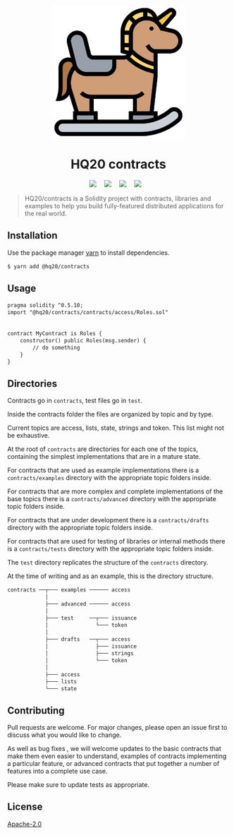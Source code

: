 <div align="center">
    <img width="300" alt="Icons made by Eucalyp from www.flaticon.com" src="rocking.svg">
    <h1>HQ20 contracts</h1>
    <div>
        <a
            href="https://app.netlify.com/sites/hq20-contracts/deploys"><img
                src="https://api.netlify.com/api/v1/badges/13cb75c8-7d47-4cb9-808d-1657b46091c4/deploy-status" /></a>&emsp;
        <a
            href="https://travis-ci.com/HQ20/contracts"><img
                src="https://travis-ci.com/HQ20/contracts.svg?branch=dev" /></a>&emsp;
        <a
            href="https://coveralls.io/github/HQ20/contracts?branch=dev"><img
                src="https://coveralls.io/repos/github/HQ20/contracts/badge.svg?branch=dev" /></a>&emsp;
        <a
            href="https://dependabot.com"><img
                src="https://api.dependabot.com/badges/status?host=github&repo=HQ20/contracts" /></a>&emsp;
    </div>
</div>

> HQ20/contracts is a Solidity project with contracts, libraries and examples to help you build fully-featured distributed applications for the real world.

## Installation

Use the package manager [yarn](https://yarnpkg.com) to install dependencies.

```bash
$ yarn add @hq20/contracts
```

## Usage

```solidity
pragma solidity ^0.5.10;
import "@hq20/contracts/contracts/access/Roles.sol"


contract MyContract is Roles {
	constructor() public Roles(msg.sender) {
		// do something
	}
}
```

## Directories

Contracts go in `contracts`, test files go in `test`.

Inside the contracts folder the files are organized by topic and by type.

Current topics are access, lists, state, strings and token. This list might not be exhaustive.

At the root of `contracts` are directories for each one of the topics, containing the simplest implementations that are in a mature state.

For contracts that are used as example implementations there is a `contracts/examples` directory with the appropriate topic folders inside.

For contracts that are more complex and complete implementations of the base topics there is a `contracts/advanced` directory with the appropriate topic folders inside.

For contracts that are under development there is a `contracts/drafts` directory with the appropriate topic folders inside.

For contracts that are used for testing of libraries or internal methods there is a `contracts/tests` directory with the appropriate topic folders inside.

The `test` directory replicates the structure of the `contracts` directory.

At the time of writing and as an example, this is the directory structure.

```
contracts ──┬─── examples ────── access
            │
            ├─── advanced ────── access
            │
            ├─── test     ──┬─── issuance
            │               └─── token
            │
            ├─── drafts   ──┬─── access
            │               ├─── issuance
            │               ├─── strings
            │               └─── token
            │
            ├─── access
            ├─── lists
            └─── state
```

## Contributing
Pull requests are welcome. For major changes, please open an issue first to discuss what you would like to change.

As well as bug fixes , we will welcome updates to the basic contracts that make them even easier to understand, examples of contracts implementing a particular feature, or advanced contracts that put together a number of features into a complete use case.

Please make sure to update tests as appropriate.

## License
[Apache-2.0](LICENSE)
